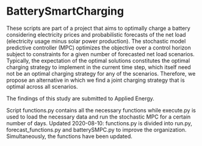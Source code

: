 # BatterySmartCharging

These scripts are part of a project that aims to optimally charge a battery considering electricity prices and probabilistic forecasts of the net load (electricity usage minus solar power production). The stochastic model predictive controller (MPC) optimizes the objective over a control horizon subject to constraints for a given number of forecasted net load scenarios. Typically, the expectation of the optimal solutions constitutes the optimal charging strategy to implement in the current time step, which itself need not be an optimal charging strategy for any of the scenarios. Therefore, we propose an alternative in which we find a joint charging strategy that is optimal across all scenarios.

The findings of this study are submitted to Applied Energy.

Script functions.py contains all the necessary functions while execute.py is used to load the necessary data and run the stochastic MPC for a certain number of days.
Updated 2020-08-10: functions.py is divided into run.py, forecast_functions.py and batterySMPC.py to improve the organization. Simultaneously, the functions have been updated.
